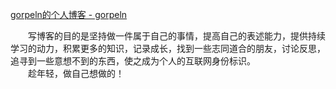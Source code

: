 [gorpeln的个人博客 - gorpeln](https://gorpeln.com)

　　写博客的目的是坚持做一件属于自己的事情，提高自己的表述能力，提供持续学习的动力，积累更多的知识，记录成长，找到一些志同道合的朋友，讨论反思，追寻到一些意想不到的东西，使之成为个人的互联网身份标识。
　　   
　　趁年轻，做自己想做的！

